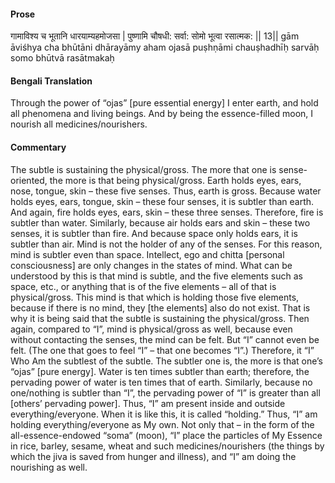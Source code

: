 #### Prose 

गामाविश्य च भूतानि धारयाम्यहमोजसा |
पुष्णामि चौषधी: सर्वा: सोमो भूत्वा रसात्मक: || 13||
gām āviśhya cha bhūtāni dhārayāmy aham ojasā
puṣhṇāmi chauṣhadhīḥ sarvāḥ somo bhūtvā rasātmakaḥ

 #### Bengali Translation 

Through the power of “ojas” [pure essential energy] I enter earth, and hold all phenomena and living beings. And by being the essence-filled moon, I nourish all medicines/nourishers. 

 #### Commentary 

The subtle is sustaining the physical/gross. The more that one is sense-oriented, the more is that being physical/gross. Earth holds eyes, ears, nose, tongue, skin – these five senses. Thus, earth is gross. Because water holds eyes, ears, tongue, skin – these four senses, it is subtler than earth. And again, fire holds eyes, ears, skin – these three senses. Therefore, fire is subtler than water. Similarly, because air holds ears and skin – these two senses, it is subtler than fire. And because space only holds ears, it is subtler than air. Mind is not the holder of any of the senses. For this reason, mind is subtler even than space. Intellect, ego and chitta [personal consciousness] are only changes in the states of mind. What can be understood by this is that mind is subtle, and the five elements such as space, etc., or anything that is of the five elements – all of that is physical/gross. This mind is that which is holding those five elements, because if there is no mind, they [the elements] also do not exist. That is why it is being said that the subtle is sustaining the physical/gross. Then again, compared to “I”, mind is physical/gross as well, because even without contacting the senses, the mind can be felt. But “I” cannot even be felt. (The one that goes to feel “I” – that one becomes “I”.) Therefore, it “I” Who Am the subtlest of the subtle. The subtler one is, the more is that one’s “ojas” [pure energy]. Water is ten times subtler than earth; therefore, the pervading power of water is ten times that of earth. Similarly, because no one/nothing is subtler than “I”, the pervading power of “I” is greater than all [others’ pervading power]. Thus, “I” am present inside and outside everything/everyone. When it is like this, it is called “holding.” Thus, “I” am holding everything/everyone as My own. Not only that – in the form of the all-essence-endowed “soma” (moon), “I” place the particles of My Essence in rice, barley, sesame, wheat and such medicines/nourishers (the things by which the jiva is saved from hunger and illness), and “I” am doing the nourishing as well. 
